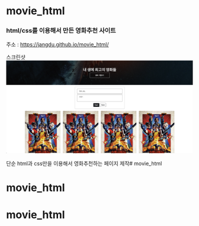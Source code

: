 # movie_html

### html/css를 이용해서 만든 영화추천 사이트
주소 : https://jangdu.github.io/movie_html/

스크린샷
![ex_screenshot](./%EC%8A%A4%ED%81%AC%EB%A6%B0%EC%83%B7%202023-02-25%20%EC%98%A4%ED%9B%84%206.38.26.png)

단순 html과 css만을 이용해서 영화추천하는 페이지 제작# movie_html
# movie_html
# movie_html
